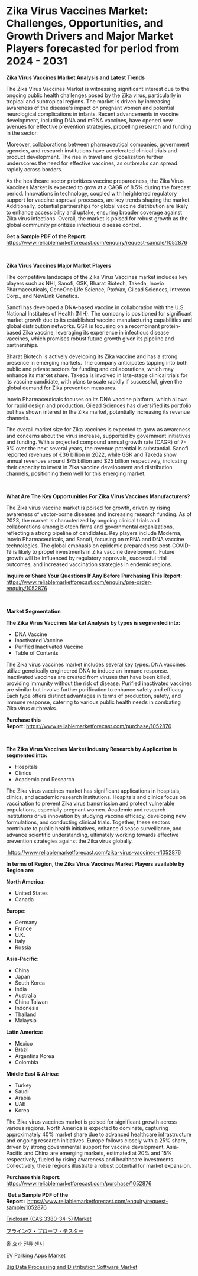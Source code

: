 <p><h1>Zika Virus Vaccines Market: Challenges, Opportunities, and Growth Drivers and Major Market Players forecasted for period from 2024 - 2031</h1></p><p><strong>Zika Virus Vaccines Market Analysis and Latest Trends</strong></p>
<p><p>The Zika Virus Vaccines Market is witnessing significant interest due to the ongoing public health challenges posed by the Zika virus, particularly in tropical and subtropical regions. The market is driven by increasing awareness of the disease's impact on pregnant women and potential neurological complications in infants. Recent advancements in vaccine development, including DNA and mRNA vaccines, have opened new avenues for effective prevention strategies, propelling research and funding in the sector.</p><p>Moreover, collaborations between pharmaceutical companies, government agencies, and research institutions have accelerated clinical trials and product development. The rise in travel and globalization further underscores the need for effective vaccines, as outbreaks can spread rapidly across borders. </p><p>As the healthcare sector prioritizes vaccine preparedness, the Zika Virus Vaccines Market is expected to grow at a CAGR of 8.5% during the forecast period. Innovations in technology, coupled with heightened regulatory support for vaccine approval processes, are key trends shaping the market. Additionally, potential partnerships for global vaccine distribution are likely to enhance accessibility and uptake, ensuring broader coverage against Zika virus infections. Overall, the market is poised for robust growth as the global community prioritizes infectious disease control.</p></p>
<p><strong>Get a Sample PDF of the Report:&nbsp;</strong> <a href="https://www.reliablemarketforecast.com/enquiry/request-sample/1052876?utm_campaign=1102&utm_medium=2&utm_source=Github&utm_content=ia&utm_term=07122024&utm_id=zika-virus-vaccines">https://www.reliablemarketforecast.com/enquiry/request-sample/1052876</a></p>
<p>&nbsp;</p>
<p><strong>Zika Virus Vaccines Major Market Players</strong></p>
<p><p>The competitive landscape of the Zika Virus Vaccines market includes key players such as NHI, Sanofi, GSK, Bharat Biotech, Takeda, Inovio Pharmaceuticals, GeneOne Life Science, PaxVax, Gilead Sciences, Intrexon Corp., and NewLink Genetics. </p><p>Sanofi has developed a DNA-based vaccine in collaboration with the U.S. National Institutes of Health (NIH). The company is positioned for significant market growth due to its established vaccine manufacturing capabilities and global distribution networks. GSK is focusing on a recombinant protein-based Zika vaccine, leveraging its experience in infectious disease vaccines, which promises robust future growth given its pipeline and partnerships.</p><p>Bharat Biotech is actively developing its Zika vaccine and has a strong presence in emerging markets. The company anticipates tapping into both public and private sectors for funding and collaborations, which may enhance its market share. Takeda is involved in late-stage clinical trials for its vaccine candidate, with plans to scale rapidly if successful, given the global demand for Zika prevention measures.</p><p>Inovio Pharmaceuticals focuses on its DNA vaccine platform, which allows for rapid design and production. Gilead Sciences has diversified its portfolio but has shown interest in the Zika market, potentially increasing its revenue channels.</p><p>The overall market size for Zika vaccines is expected to grow as awareness and concerns about the virus increase, supported by government initiatives and funding. With a projected compound annual growth rate (CAGR) of 7-9% over the next several years, the revenue potential is substantial. Sanofi reported revenues of €36 billion in 2022, while GSK and Takeda show annual revenues around $45 billion and $25 billion respectively, indicating their capacity to invest in Zika vaccine development and distribution channels, positioning them well for this emerging market.</p></p>
<p>&nbsp;</p>
<p><strong>What Are The Key Opportunities For Zika Virus Vaccines Manufacturers?</strong></p>
<p><p>The Zika virus vaccine market is poised for growth, driven by rising awareness of vector-borne diseases and increasing research funding. As of 2023, the market is characterized by ongoing clinical trials and collaborations among biotech firms and governmental organizations, reflecting a strong pipeline of candidates. Key players include Moderna, Inovio Pharmaceuticals, and Sanofi, focusing on mRNA and DNA vaccine technologies. The global emphasis on epidemic preparedness post-COVID-19 is likely to propel investments in Zika vaccine development. Future growth will be influenced by regulatory approvals, successful trial outcomes, and increased vaccination strategies in endemic regions.</p></p>
<p><strong>Inquire or Share Your Questions If Any Before Purchasing This Report:</strong> <a href="https://www.reliablemarketforecast.com/enquiry/pre-order-enquiry/1052876?utm_campaign=1102&utm_medium=2&utm_source=Github&utm_content=ia&utm_term=07122024&utm_id=zika-virus-vaccines">https://www.reliablemarketforecast.com/enquiry/pre-order-enquiry/1052876</a></p>
<p>&nbsp;</p>
<p><strong>Market Segmentation</strong></p>
<p><strong>The Zika Virus Vaccines Market Analysis by types is segmented into:</strong></p>
<p><ul><li>DNA Vaccine</li><li>Inactivated Vaccine</li><li>Purified Inactivated Vaccine</li><li>Table of Contents</li></ul></p>
<p><p>The Zika virus vaccines market includes several key types. DNA vaccines utilize genetically engineered DNA to induce an immune response. Inactivated vaccines are created from viruses that have been killed, providing immunity without the risk of disease. Purified inactivated vaccines are similar but involve further purification to enhance safety and efficacy. Each type offers distinct advantages in terms of production, safety, and immune response, catering to various public health needs in combating Zika virus outbreaks.</p></p>
<p><strong>Purchase this Report:&nbsp;</strong><a href="https://www.reliablemarketforecast.com/purchase/1052876?utm_campaign=1102&utm_medium=2&utm_source=Github&utm_content=ia&utm_term=07122024&utm_id=zika-virus-vaccines">https://www.reliablemarketforecast.com/purchase/1052876</a></p>
<p>&nbsp;</p>
<p><strong>The Zika Virus Vaccines Market Industry Research by Application is segmented into:</strong></p>
<p><ul><li>Hospitals</li><li>Clinics</li><li>Academic and Research</li></ul></p>
<p><p>The Zika virus vaccines market has significant applications in hospitals, clinics, and academic research institutions. Hospitals and clinics focus on vaccination to prevent Zika virus transmission and protect vulnerable populations, especially pregnant women. Academic and research institutions drive innovation by studying vaccine efficacy, developing new formulations, and conducting clinical trials. Together, these sectors contribute to public health initiatives, enhance disease surveillance, and advance scientific understanding, ultimately working towards effective prevention strategies against the Zika virus globally.</p></p>
<p><a href="https://www.reliablemarketforecast.com/zika-virus-vaccines-r1052876?utm_campaign=1102&utm_medium=2&utm_source=Github&utm_content=ia&utm_term=07122024&utm_id=zika-virus-vaccines">&nbsp;https://www.reliablemarketforecast.com/zika-virus-vaccines-r1052876</a></p>
<p><strong>In terms of Region, the Zika Virus Vaccines Market Players available by Region are:</strong></p>
<p>
    <p> <strong> North America: </strong>
        <ul>
            <li>United States</li>
            <li>Canada</li>
        </ul>
        </p> 
    <p> <strong> Europe: </strong>
        <ul>
            <li>Germany</li>
            <li>France</li>
            <li>U.K.</li>
            <li>Italy</li>
            <li>Russia</li>
        </ul>
        </p> 
    <p> <strong> Asia-Pacific: </strong>
        <ul>
            <li>China</li>
            <li>Japan</li>
            <li>South Korea</li>
            <li>India</li>
            <li>Australia</li>
            <li>China Taiwan</li>
            <li>Indonesia</li>
            <li>Thailand</li>
            <li>Malaysia</li>
        </ul>
        </p> 
    <p> <strong> Latin America: </strong>
        <ul>
            <li>Mexico</li>
            <li>Brazil</li>
            <li>Argentina Korea</li>
            <li>Colombia</li>
        </ul>
        </p> 
    <p> <strong> Middle East & Africa: </strong>
        <ul>
            <li>Turkey</li>
            <li>Saudi</li>
            <li>Arabia</li>
            <li>UAE</li>
            <li>Korea</li>
        </ul>
    </p>
    </p>
<p><p>The Zika virus vaccines market is poised for significant growth across various regions. North America is expected to dominate, capturing approximately 40% market share due to advanced healthcare infrastructure and ongoing research initiatives. Europe follows closely with a 25% share, driven by strong governmental support for vaccine development. Asia-Pacific and China are emerging markets, estimated at 20% and 15% respectively, fueled by rising awareness and healthcare investments. Collectively, these regions illustrate a robust potential for market expansion.</p></p>
<p><strong>Purchase this Report: </strong><a href="https://www.reliablemarketforecast.com/purchase/1052876?utm_campaign=1102&utm_medium=2&utm_source=Github&utm_content=ia&utm_term=07122024&utm_id=zika-virus-vaccines">https://www.reliablemarketforecast.com/purchase/1052876</a></p>
<p>&nbsp;<strong>Get a Sample PDF of the Report:&nbsp;&nbsp;</strong><a href="https://www.reliablemarketforecast.com/enquiry/request-sample/1052876?utm_campaign=1102&utm_medium=2&utm_source=Github&utm_content=ia&utm_term=07122024&utm_id=zika-virus-vaccines">https://www.reliablemarketforecast.com/enquiry/request-sample/1052876</a></p>
<p><strong></strong></p>
<p><p><a href="https://github.com/vimar16th/Market-Research-Report-List-7/blob/main/triclosan-cas-3380-34-5-market.md?utm_campaign=1102&utm_medium=2&utm_source=Github&utm_content=ia&utm_term=07122024&utm_id=zika-virus-vaccines">Triclosan (CAS 3380-34-5) Market</a></p><p><a href="https://github.com/mohamedbakry57/Market-Research-Report-List-6/blob/main/683684527264.md?utm_campaign=1102&utm_medium=2&utm_source=Github&utm_content=ia&utm_term=07122024&utm_id=zika-virus-vaccines">フライング・プローブ・テスター</a></p><p><a href="https://github.com/laholand/Market-Research-Report-List-6/blob/main/528696627320.md?utm_campaign=1102&utm_medium=2&utm_source=Github&utm_content=ia&utm_term=07122024&utm_id=zika-virus-vaccines">홀 효과 전류 센서</a></p><p><a href="https://issuu.com/reportprime-2/docs/ev-parking-apps-market-size-2030.pptx?utm_campaign=1102&utm_medium=2&utm_source=Github&utm_content=ia&utm_term=07122024&utm_id=zika-virus-vaccines">EV Parking Apps Market</a></p><p><a href="https://www.linkedin.com/pulse/projected-revenue-market-growth-big-data-processing-distribution-f4gte?utm_campaign=1102&utm_medium=2&utm_source=Github&utm_content=ia&utm_term=07122024&utm_id=zika-virus-vaccines">Big Data Processing and Distribution Software Market</a></p></p>